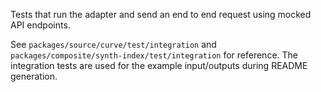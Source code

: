 Tests that run the adapter and send an end to end request using mocked API endpoints.

See `packages/source/curve/test/integration` and `packages/composite/synth-index/test/integration` for reference. The integration tests are used for the example input/outputs during README generation.
